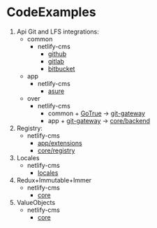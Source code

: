 # CodeExamples

1. Api Git and LFS integrations:
   - common
     - netlify-cms
       - [github](https://github.com/NikitaIT/netlify-cms/tree/master/packages/netlify-cms-backend-github)
       - [gitlab](https://github.com/NikitaIT/netlify-cms/tree/master/packages/netlify-cms-backend-gitlab)
       - [bitbucket](https://github.com/NikitaIT/netlify-cms/tree/master/packages/netlify-cms-backend-bitbucket)
   - app
     - netlify-cms
       - [asure](https://github.com/NikitaIT/netlify-cms/tree/master/packages/netlify-cms-backend-asure)
   - over
     - netlify-cms
       - common + [GoTrue](https://github.com/netlify/gotrue-js) -> [git-gateway](https://github.com/NikitaIT/netlify-cms/tree/master/packages/netlify-cms-backend-git-gateway)
       - app + [git-gateway](https://github.com/NikitaIT/netlify-cms/tree/master/packages/netlify-cms-backend-git-gateway) -> [core/backend](https://github.com/NikitaIT/netlify-cms/tree/master/packages/netlify-cms-core/src/backend.ts)
2. Registry: 
   - netlify-cms 
     - [app/extensions](https://github.com/NikitaIT/netlify-cms/tree/master/packages/netlify-cms-app/src/extensions.js)
     - [core/registry](https://github.com/NikitaIT/netlify-cms/tree/master/packages/netlify-cms-core/lib/registry.js)
3. Locales
   - netlify-cms 
     - [locales](https://github.com/NikitaIT/netlify-cms/tree/master/packages/netlify-cms-locales)
4. Redux+Immutable+Immer
   - netlify-cms 
     - [core](https://github.com/NikitaIT/netlify-cms/tree/master/packages/netlify-cms-core)
5. ValueObjects
   - netlify-cms 
     - [core](https://github.com/NikitaIT/netlify-cms/tree/master/packages/netlify-cms-core/src/valueObjects)
